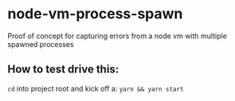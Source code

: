 # node-vm-process-spawn
Proof of concept for capturing errors from a node vm with multiple spawned processes

## How to test drive this:
`cd` into project root and kick off a:
`yarn && yarn start`